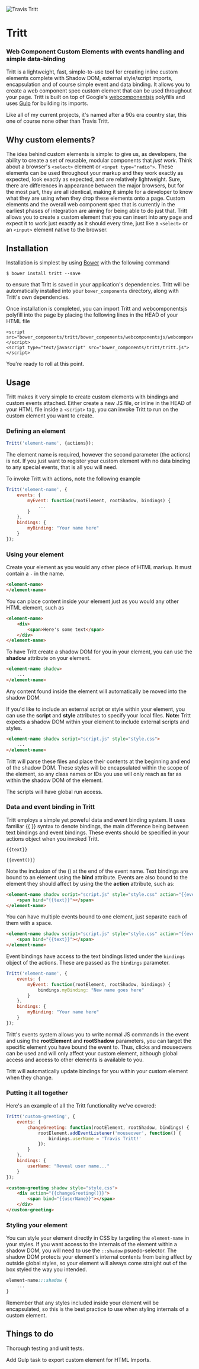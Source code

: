 ![Travis Tritt](http://celebratearkansasmagazine.com/wp-content/uploads/2011/07/travis-tritt.jpg) 

# Tritt

### Web Component Custom Elements with events handling and simple data-binding

Tritt is a lightweight, fast, simple-to-use tool for creating inline custom elements complete with Shadow DOM, external style/script imports, encapsulation and of course simple event and data binding.  It allows you to create a web component spec custom element that can be used throughout your page. Tritt is built on top of Google's [webcomponentsjs](https://www.github.com/webcomponents/webcomponentsjs) polyfills and uses [Gulp](http://gulpjs.com) for building its imports.

Like all of my current projects, it's named after a 90s era country star, this one of course none other than Travis Tritt.

## Why custom elements?

The idea behind custom elements is simple: to give us, as developers, the ability to create a set of reusable, modular components that _just work_.  Think about a browser's `<select>` element or `<input type="radio">`.  These elements can be used throughout your markup and they work exactly as expected, look exactly as expected, and are relatively lightweight.  Sure, there are differences in appearance between the major browsers, but for the most part, they are all identical, making it simple for a developer to know what they are using when they drop these elements onto a page.  Custom elements and the overall web component spec that is currently in the earliest phases of integration are aiming for being able to do just that.  Tritt allows you to create a custom element that you can insert into any page and expect it to work just exactly as it should every time, just like a `<select>` or an `<input>` element native to the browser.

## Installation

Installation is simplest by using [Bower](http://www.bower.io) with the following command
	
	$ bower install tritt --save

to ensure that Tritt is saved in your application's dependencies.  Tritt will be automatically installed into your `bower_components` directory, along with Tritt's own dependencies.

Once installation is completed, you can import Tritt and webcomponentsjs polyfill into the page by placing the following lines in the HEAD of your HTML file

	<script src="bower_components/tritt/bower_components/webcomponentsjs/webcomponents.js"></script>
    <script type="text/javascript" src="bower_components/tritt/tritt.js"></script>

You're ready to roll at this point.

## Usage

Tritt makes it very simple to create custom elements with bindings and custom events attached. Either create a new JS file, or inline in the HEAD of your HTML file inside a `<script>` tag, you can invoke Tritt to run on the custom element you want to create.

### Defining an element

```js
Tritt('element-name', {actions});
```

The element name is required, however the second parameter (the actions) is not.  If you just want to register your custom element with no data binding to any special events, that is all you will need.  

To invoke Tritt with actions, note the following example

```js
Tritt('element-name', {
	events: {
		myEvent: function(rootElement, rootShadow, bindings) {
			...
		}
	},
	bindings: {
		myBinding: "Your name here"
	}
});
```
### Using your element

Create your element as you would any other piece of HTML markup.  It must contain a `-` in the name.

```html
<element-name>
</element-name>
```

You can place content inside your element just as you would any other HTML element, such as

```html
<element-name>
	<div>
		<span>Here's some text</span>
	</div>
</element-name>
```

To have Tritt create a shadow DOM for you in your element, you can use the **shadow** attribute on your element.

```html
<element-name shadow>
	...
</element-name>
```

Any content found inside the element will automatically be moved into the shadow DOM.

If you'd like to include an external script or style within your element, you can use the **script** and **style** attributes to specify your local files. **Note:** Tritt expects a shadow DOM within your element to include external scripts and styles.

```html
<element-name shadow script="script.js" style="style.css">
	...
</element-name>
```

Tritt will parse these files and place their contents at the beginning and end of the shadow DOM. These styles will be encapsulated within the scope of the element, so any class names or IDs you use will only reach as far as within the shadow DOM of the element.

The scripts will have global run access. 

### Data and event binding in Tritt

Tritt employs a simple yet poweful data and event binding system.  It uses familiar {{ }} syntax to denote bindings, the main difference being between text bindings and event bindings. These events should be specified in your actions object when you invoked Tritt.
	
	{{text}}
	
	{{event()}}

Note the inclusion of the () at the end of the event name.  Text bindings are bound to an element using the **bind** attribute. Events are also bound to the element they should affect by using the the **action** attribute, such as:

```html
<element-name shadow script="script.js" style="style.css" action="{{event()}}">
	<span bind="{{text}}"></span>
</element-name>
```

You can have multiple events bound to one element, just separate each of them with a space.

```html
<element-name shadow script="script.js" style="style.css" action="{{event1()}} {{event2()}}">
	<span bind="{{text}}"></span>
</element-name>
```

Event bindings have access to the text bindings listed under the `bindings` object of the actions.  These are passed as the `bindings` parameter.

```js
Tritt('element-name', {
	events: {
		myEvent: function(rootElement, rootShadow, bindings) {
			bindings.myBinding: "New name goes here"
		}
	},
	bindings: {
		myBinding: "Your name here"
	}
});
```

Tritt's events system allows you to write normal JS commands in the event and using the **rootElement** and **rootShadow** parameters, you can target the specific element you have bound the event to. Thus, clicks and mouseovers can be used and will only affect your custom element, although global access and access to other elements is available to you.

Tritt will automatically update bindings for you within your custom element when they change.

### Putting it all together

Here's an example of all the Tritt functionality we've covered:

```js
Tritt('custom-greeting', {
	events: {
		changeGreeting: function(rootElement, rootShadow, bindings) {
			rootElement.addEventListener('mouseover', function() {
				bindings.userName = 'Travis Tritt!'
			});
		}
	},
	bindings: {
		userName: "Reveal user name..."
	}
});
```

```html
<custom-greeting shadow style="style.css">
	<div action="{{changeGreeting()}}">
		<span bind="{{userName}}"></span>
	</div>
</custom-greeting>
``` 

### Styling your element

You can style your element directly in CSS by targeting the `element-name` in your styles.  If you want access to the internals of the element within a shadow DOM, you will need to use the `::shadow` psuedo-selector. The shadow DOM protects your element's internal contents from being affect by outside global styles, so your element will always come straight out of the box styled the way you intended.

```css
element-name:::shadow {
	...
}
```

Remember that any styles included inside your element will be encapsulated, so this is the best practice to use when styling internals of a custom element. 

## Things to do

Thorough testing and unit tests.

Add Gulp task to export custom element for HTML Imports.